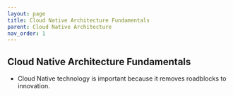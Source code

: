 ```yaml
---
layout: page
title: Cloud Native Architecture Fundamentals
parent: Cloud Native Architecture
nav_order: 1
---
```


## Cloud Native Architecture Fundamentals

- Cloud Native technology is important because it removes roadblocks to innovation.
